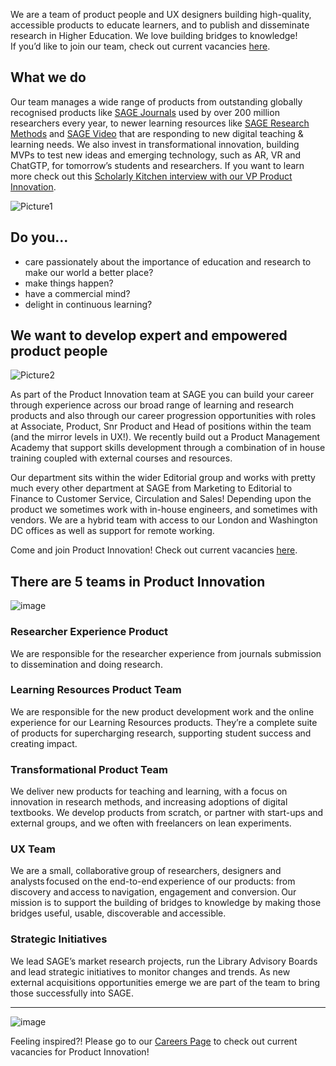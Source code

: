 

We are a team of product people and UX designers building high-quality, accessible products to educate learners, and to publish and disseminate research in Higher Education.  We love building bridges to knowledge!  
If you’d like to join our team, check out current vacancies [here](https://jobs-uk-sagepub.icims.com/jobs/search?hashed=124491276&mobile=false&width=1260&height=500&bga=true&needsRedirect=false&jan1offset=0&jun1offset=60). 

## What we do 
Our team manages a wide range of products from outstanding globally recognised products like [SAGE Journals](https://journals.sagepub.com/) used by over 200 million researchers every year, to newer learning resources like [SAGE Research Methods](https://methods.sagepub.com/) and [SAGE Video](https://sk.sagepub.com/video/discipline) that are responding to new digital teaching & learning needs.  We also invest in transformational innovation, building  MVPs to test new ideas and emerging technology, such as AR, VR and ChatGTP, for tomorrow’s students and researchers. If you want to learn more check out this [Scholarly Kitchen interview with our VP Product Innovation](https://scholarlykitchen.sspnet.org/2021/12/20/sages-strategic-investments/). 

![Picture1](https://user-images.githubusercontent.com/19975126/216976582-046ceeb0-a271-43ac-af68-587939b82757.jpg)


## Do you...
- care passionately about the importance of education and research to make our world a better place? 
- make things happen? 
- have a commercial mind? 
- delight in continuous learning? 


## We want to develop expert and empowered product people

![Picture2](https://user-images.githubusercontent.com/19975126/216976695-4a134ff3-78b3-4bb4-8bf8-1d3ab0287dc5.jpg)

As part of the Product Innovation team at SAGE you can build your career through experience across our broad range of learning and research products and also through our career progression opportunities with roles at Associate, Product, Snr Product and Head of positions within the team (and the mirror levels in UX!).  We recently build out a Product Management Academy that support skills development through a combination of in house training coupled with external courses and resources.  

Our department sits within the wider Editorial group and works with pretty much every other department at SAGE from Marketing to Editorial to Finance to Customer Service, Circulation and Sales! Depending upon the product we sometimes work with in-house engineers, and sometimes with vendors.  We are a hybrid team with access to our London and Washington DC offices as well as support for remote working.

Come and join Product Innovation! Check out current vacancies [here](https://jobs-uk-sagepub.icims.com/jobs/search?hashed=124491276&mobile=false&width=1260&height=500&bga=true&needsRedirect=false&jan1offset=0&jun1offset=60).  

## There are 5 teams in Product Innovation

![image](https://user-images.githubusercontent.com/19975126/216983240-2e799595-0d28-4439-9dab-de1e5eae09f9.png)


### Researcher Experience Product
We are responsible for the researcher experience from journals submission to dissemination and doing research.
### Learning Resources Product Team 
We are responsible for the new product development work and the online experience for our Learning Resources products.  They’re a complete suite of products for supercharging research, supporting student success and creating impact. 
### Transformational Product Team 
We deliver new products for teaching and learning, with a focus on innovation in research methods, and increasing adoptions of digital textbooks. We develop products from scratch, or partner with start-ups and external groups, and we often with freelancers on lean experiments. 
### UX Team 
We are a small, collaborative group of researchers, designers and analysts focused on the end-to-end experience of our products: from discovery and access to navigation, engagement and conversion. Our mission is to support the building of bridges to knowledge by making those bridges useful, usable, discoverable and accessible. 
### Strategic Initiatives 
We lead SAGE’s market research projects, run the Library Advisory Boards and lead strategic initiatives to monitor changes and trends.  As new external acquisitions opportunities emerge we are part of the team to bring those successfully into SAGE.  

---
![image](https://user-images.githubusercontent.com/19975126/206735184-26987a3e-9ba5-469e-bbe4-6f1737262189.png)

Feeling inspired?! Please go to our [Careers Page](https://jobs-uk-sagepub.icims.com/jobs/search?hashed=124491276&mobile=false&width=1260&height=500&bga=true&needsRedirect=false&jan1offset=0&jun1offset=60) to check out current vacancies for Product Innovation!  
